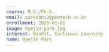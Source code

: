 ```yaml
---
course: M.S./Ph.D.
email: parkebbi2@postech.ac.kr
enrollment: 2020-01-01
image: hyejin-park.jpg
interest: Bandit, Continual Learning
name: Hyejin Park
---
```

